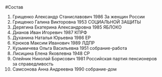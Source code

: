 #Состав
1. Грищенко Александр Станиславович 1986 За женщин России
2. Грищенко Галина Викторовна 1953 СОЦИАЛЬНОЙ ЗАЩИТЫ
3. Дерягина Екатерина Александровна 1985 ЯБЛОКО
4. Дианов Иван Игоревич 1987 КПРФ
5. Духанина Наталья Юрьевна 1986 ЕР
6. Крюков Максим Иванович 1989 ЛДПР
7. Кузьмичева Ольга Васильевна 1951 собрание-работа
8. Лисицина Елена Яковлевна 1948 СР
9. Олейник Николай Борисович 1981 Российская партия пенсионеров за справедливость
10. Самсонова Анна Андреевна 1990 собрание-дом
